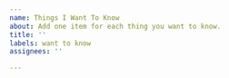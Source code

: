```yaml
---
name: Things I Want To Know
about: Add one item for each thing you want to know.
title: ''
labels: want to know
assignees: ''

---
```



